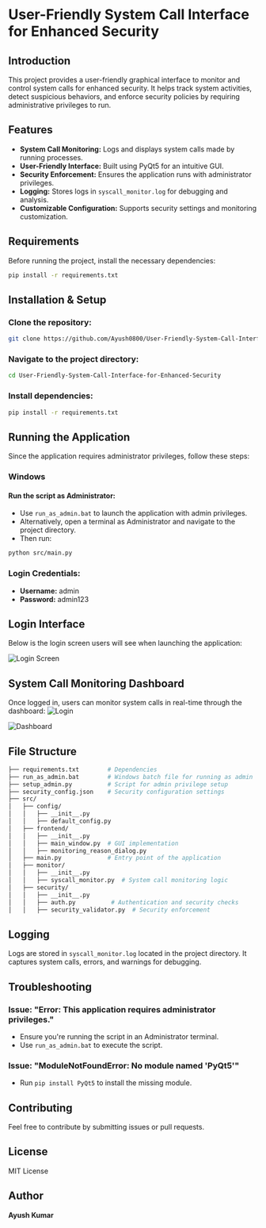 # User-Friendly System Call Interface for Enhanced Security

## Introduction
This project provides a user-friendly graphical interface to monitor and control system calls for enhanced security. It helps track system activities, detect suspicious behaviors, and enforce security policies by requiring administrative privileges to run.

## Features
- **System Call Monitoring:** Logs and displays system calls made by running processes.
- **User-Friendly Interface:** Built using PyQt5 for an intuitive GUI.
- **Security Enforcement:** Ensures the application runs with administrator privileges.
- **Logging:** Stores logs in `syscall_monitor.log` for debugging and analysis.
- **Customizable Configuration:** Supports security settings and monitoring customization.

## Requirements
Before running the project, install the necessary dependencies:
```sh
pip install -r requirements.txt
```

## Installation & Setup
### Clone the repository:
```sh
git clone https://github.com/Ayush0800/User-Friendly-System-Call-Interface-for-Enhanced-Security.git
```

### Navigate to the project directory:
```sh
cd User-Friendly-System-Call-Interface-for-Enhanced-Security
```

### Install dependencies:
```sh
pip install -r requirements.txt
```

## Running the Application
Since the application requires administrator privileges, follow these steps:

### Windows
#### Run the script as Administrator:
- Use `run_as_admin.bat` to launch the application with admin privileges.
- Alternatively, open a terminal as Administrator and navigate to the project directory.
- Then run:
```sh
python src/main.py
```

### Login Credentials:
- **Username:** admin
- **Password:** admin123

## Login Interface
Below is the login screen users will see when launching the application:

![Login Screen](https://github.com/Ayush0800/User-Friendly-System-Call-Interface-for-Enhanced-Security/blob/main/screenshots/login_screen.png)

## System Call Monitoring Dashboard
Once logged in, users can monitor system calls in real-time through the dashboard:
![Login](https://github.com/user-attachments/assets/3e11e017-44b1-4acc-851b-a616e1056d81)

![Dashboard](https://github.com/Ayush0800/User-Friendly-System-Call-Interface-for-Enhanced-Security/blob/main/screenshots/dashboard.png)

## File Structure
```bash
├── requirements.txt        # Dependencies
├── run_as_admin.bat        # Windows batch file for running as admin
├── setup_admin.py          # Script for admin privilege setup
├── security_config.json    # Security configuration settings
├── src/
│   ├── config/
│   │   ├── __init__.py
│   │   ├── default_config.py
│   ├── frontend/
│   │   ├── __init__.py
│   │   ├── main_window.py  # GUI implementation
│   │   ├── monitoring_reason_dialog.py
│   ├── main.py             # Entry point of the application
│   ├── monitor/
│   │   ├── __init__.py
│   │   ├── syscall_monitor.py  # System call monitoring logic
│   ├── security/
│   │   ├── __init__.py
│   │   ├── auth.py          # Authentication and security checks
│   │   ├── security_validator.py  # Security enforcement
```

## Logging
Logs are stored in `syscall_monitor.log` located in the project directory. It captures system calls, errors, and warnings for debugging.

## Troubleshooting
### Issue: "Error: This application requires administrator privileges."
- Ensure you're running the script in an Administrator terminal.
- Use `run_as_admin.bat` to execute the script.

### Issue: "ModuleNotFoundError: No module named 'PyQt5'"
- Run `pip install PyQt5` to install the missing module.

## Contributing
Feel free to contribute by submitting issues or pull requests.

## License
MIT License

## Author
**Ayush Kumar**

